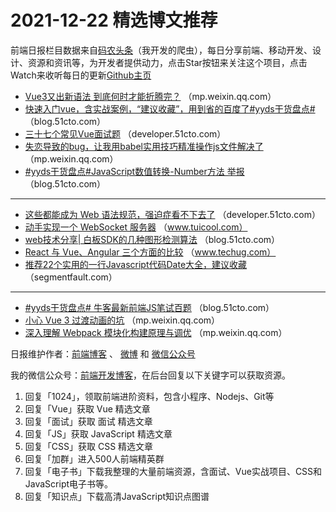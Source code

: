 # 2021-12-22 精选博文推荐

前端日报栏目数据来自[码农头条](http://hao.caibaojian.com.cn/)（我开发的爬虫），每日分享前端、移动开发、设计、资源和资讯等，为开发者提供动力，点击Star按钮来关注这个项目，点击Watch来收听每日的更新[Github主页](https://github.com/kujian/frontendDaily)
* [Vue3又出新语法 到底何时才能折腾完？](https://mp.weixin.qq.com/s?__biz=MzI5NDMwODY2NQ==&mid=2247485039&idx=1&sn=b7d22eb7727ecef4445ecd3aaa770791) （mp.weixin.qq.com）
* [快速入门vue，含实战案例，“建议收藏”，用到省的百度了#yyds干货盘点#](https://blog.51cto.com/u_15453248/4827956) （blog.51cto.com）
* [三十七个常见Vue面试题](https://developer.51cto.com/art/202112/696048.htm) （developer.51cto.com）
* [失恋导致的bug，让我用babel实用技巧精准操作js文件解决了](https://mp.weixin.qq.com/s?__biz=MzU5NDM5MDg1Mw==&mid=2247493883&idx=1&sn=ce39936f363f5af54a5eea8d27a2ca6a) （mp.weixin.qq.com）
* [#yyds干货盘点#JavaScript数值转换-Number方法 举报](https://blog.51cto.com/u_7669561/4829519) （blog.51cto.com）

***
* [这些都能成为 Web 语法规范，强迫症看不下去了](https://developer.51cto.com/art/202112/696038.htm) （developer.51cto.com）
* [动手实现一个 WebSocket 服务器](http://www.tuicool.com/articles/hit/UBNbqyb) （www.tuicool.com）
* [web技术分享| 白板SDK的几种图形检测算法](https://blog.51cto.com/u_15232255/4827998) （blog.51cto.com）
* [React 与 Vue、Angular 三个方面的比较](https://www.techug.com/post/comparison-of-react-with-vue-and-angular.html) （www.techug.com）
* [推荐22个实用的一行Javascript代码Date大全，建议收藏](https://segmentfault.com/a/1190000041152558) （segmentfault.com）

***
* [#yyds干货盘点# 牛客最新前端JS笔试百题](https://blog.51cto.com/u_11724598/4827585) （blog.51cto.com）
* [​小心 Vue 3 过渡动画的坑](https://mp.weixin.qq.com/s?__biz=MzIxNDc4MjEzNw==&mid=2247486064&idx=1&sn=773e1f0f5e5a897de000c6ace189ca0d) （mp.weixin.qq.com）
* [深入理解 Webpack 模块化构建原理与调优](https://mp.weixin.qq.com/s?__biz=MjM5MDc4MzgxNA==&mid=2458464883&idx=1&sn=504f92e8194afe1d49f0e220494bc884) （mp.weixin.qq.com）

日报维护作者：[前端博客](http://caibaojian.com.cn/) 、 [微博](http://weibo.com/kujian) 和 [微信公众号](https://open.weixin.qq.com/qr/code?username=caibaojian_com)

我的微信公众号：[前端开发博客](https://open.weixin.qq.com/qr/code?username=caibaojian_com)，在后台回复以下关键字可以获取资源。

1. 回复「1024」，领取前端进阶资料，包含小程序、Nodejs、Git等
2. 回复「Vue」获取 Vue 精选文章
3. 回复「面试」获取 面试 精选文章
4. 回复「JS」获取 JavaScript 精选文章
5. 回复「CSS」获取 CSS 精选文章
6. 回复「加群」进入500人前端精英群
7. 回复「电子书」下载我整理的大量前端资源，含面试、Vue实战项目、CSS和JavaScript电子书等。
8. 回复「知识点」下载高清JavaScript知识点图谱